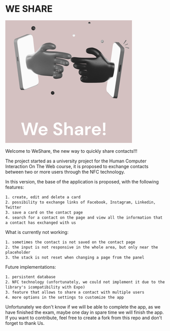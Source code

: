 # WE SHARE 

![Alt text](/App/assets/images/logo.png)


Welcome to WeShare, the new way to quickly share contacts!!!

The project started as a university project for the Human Computer Interaction On The Web course, it is proposed to exchange contacts between two or more users through the NFC technology.

In this version, the base of the application is proposed, with the following features:

    1. create, edit and delete a card 
    2. possibility to exchange links of Facebook, Instagram, Linkedin, Twitter 
    3. save a card on the contact page
    4. search for a contact on the page and view all the information that a contact has exchanged with us

What is currently not working:

    1. sometimes the contact is not saved on the contact page
    2. the input is not responsive in the whole area, but only near the placeholder
    3. the stack is not reset when changing a page from the panel

Future implementations: 

    1. persistent database
    2. NFC technology (unfortunately, we could not implement it due to the library's icompatibility with Expo)
    3. feature that allows to share a contact with multiple users
    4. more options in the settings to customize the app

Unfortunately we don't know if we will be able to complete the app, as we have finished the exam, maybe one day in spare time we will finish the app. 
If you want to contribute, feel free to create a fork from this repo and don't forget to thank Us.
